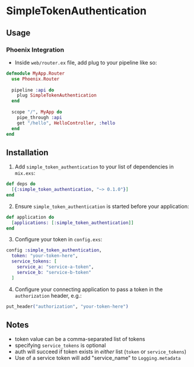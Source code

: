 # SimpleTokenAuthentication

## Usage
### Phoenix Integration
  - Inside `web/router.ex` file, add plug to your pipeline like so:
  
  ```elixir
  defmodule MyApp.Router
    use Phoenix.Router
    
    pipeline :api do
      plug SimpleTokenAuthentication
    end
    
    scope "/", MyApp do
      pipe_through :api
      get "/hello", HelloController, :hello
    end
  end
  ```

## Installation

  1. Add `simple_token_authentication` to your list of dependencies in `mix.exs`:

  ```elixir
  def deps do
    [{:simple_token_authentication, "~> 0.1.0"}]
  end
  ```

  2. Ensure `simple_token_authentication` is started before your application:

  ```elixir
  def application do
    [applications: [:simple_token_authentication]]
  end
  ```

  3. Configure your token in `config.exs`:
  ```elixir
  config :simple_token_authentication,
    token: "your-token-here",
    service_tokens: [
      service_a: "service-a-token",
      service_b: "service-b-token"
    ]
  ```

  4. Configure your connecting application to pass a token in the `authorization` header, e.g.:
  ```elixir
  put_header("authorization", "your-token-here")
  ```
  
## Notes
  - token value can be a comma-separated list of tokens
  - specifying `service_tokens` is optional
  - auth will succeed if token exists in *either* list (`token` or `service_tokens`)
  - Use of a service token will add "service_name" to `Logging.metadata`
